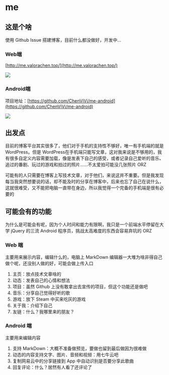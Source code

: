 # me

## 这是个啥

使用 Github Issue 搭建博客，目前什么都没做好，开发中...

### Web端

[http://me.valorachen.top/](http://me.valorachen.top/)

![](http://img.valorachen.top/18-7-10/74595056.jpg)

### Android端

项目地址：[https://github.com/ChenViVi/me-android](https://github.com/ChenViVi/me-android)

![](http://img.valorachen.top/18-7-11/69488601.jpg)

## 出发点

目前的博客平台其实很多了，他们对于手机的支持性不够好，唯一有手机端的就是 WordPress。但是 WordPress在手机端只能写文章，这对我来说是不够用的，我有很多自定义内容需要加载，像是发表下自己的感受，或者记录自己爱听的音乐、追过的番剧、玩过的游戏和拍过的照片……不太爱拍可能没几张照片 ORZ 

可能有的人只需要在博客上写技术文章，对于他们，来说这并不重要。但是我发现每当我突然想要说的话，却不能及时的分享在博客中，后来也忘了自己在说什么，这就很难受，又不能把电脑一直带在身边，所以我觉得一个完备的手机端是很有必要的

## 可能会有的功能

为什么是可能会有呢，因为个人时间和能力有限啊，我只是一个前端水平停留在大学 jQuery 的三流 Android 程序员，挑战太高难度的东西会容易弃坑的 ORZ 

### Web 端

主要用来展示内容，编辑什么的，电脑上 MarkDown 编辑器一大堆为啥非得自己做个呢，还没别人做的好，可能会做上传入口

1. 主页：放点技术文章啥的
2. 动态：发表自己的心情和想法
3. 项目：虽然 Github 上没有敢拿出去宣传的项目，但这个功能还是做吧
4. 音乐：分享自己觉得好听的歌
5. 游戏：放下 Steam 中买来吃灰的游戏
6. 关于我：介绍下自己
7. 友链：什么？我哪里来的朋友？

### Android 端

主要用来编辑内容

1. 支持 MarkDown：大概不准备做预览，要做也留到最后做因为很难做
2. 动态的内容支持文字、图片、音频和视频：用七牛云吧
3. 复制网易云中的分享链接到 App 中自动识别是否要分享此歌曲
4. 回复评论：什么？居然有人看了还评论了
